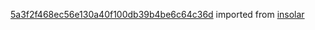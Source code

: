 [5a3f2f468ec56e130a40f100db39b4be6c64c36d](https://github.com/insolar/insolar/commit/5a3f2f468ec56e130a40f100db39b4be6c64c36d) imported from [insolar](https://github.com/insolar/insolar)
